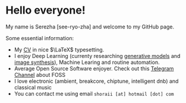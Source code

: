# Hello everyone!

My name is Serezha [see-ryo-zha] and welcome to my GitHub page.

Some essential information:

- My [CV](https://shoraii.xyz/cv.pdf) in nice $\LaTeX$ typesetting.
- I enjoy Deep Learning (currenty researching [generative models](https://github.com/shoraii/gan-lsd) and [image synthesis](https://github.com/shoraii/ganime)), Machine Learing and routine automation.
- Average Open Source Software enjoyer. Check out this [Telegram Channel](https://t.me/open_source_friend) about FOSS
- I love electronic (ambient, breakcore, chiptune, intelligent dnb) and classical music
- You can contact me using email `shoraii [at] hotmail [dot] com`
